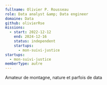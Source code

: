 ```yaml
---
fullname: Olivier P. Rousseau
role: Data analyst &amp; Data engineer
domaine: Data
github: olivierRse
missions:
  - start: 2022-12-12
    end: 2024-12-16
    status: independent
    startups:
      - mon-suivi-justice
startups:
  - mon-suivi-justice
memberType: autre
---
```

Amateur de montagne, nature et parfois de data